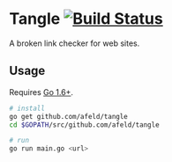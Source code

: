 # Tangle [![Build Status](https://travis-ci.org/afeld/tangle.svg?branch=master)](https://travis-ci.org/afeld/tangle)

A broken link checker for web sites.

## Usage

Requires [Go 1.6+](https://golang.org).

```bash
# install
go get github.com/afeld/tangle
cd $GOPATH/src/github.com/afeld/tangle

# run
go run main.go <url>
```

